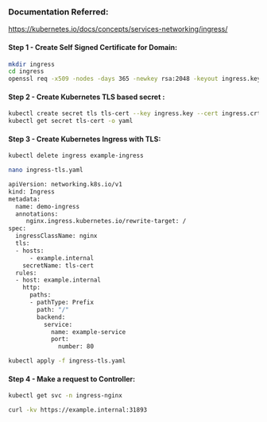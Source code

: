 ### Documentation Referred:

https://kubernetes.io/docs/concepts/services-networking/ingress/

#### Step 1 - Create Self Signed Certificate for Domain:
```sh
mkdir ingress
cd ingress
openssl req -x509 -nodes -days 365 -newkey rsa:2048 -keyout ingress.key -out ingress.crt -subj "/CN=example.internal/O=security"
```
#### Step 2 - Create Kubernetes TLS based secret :
```sh
kubectl create secret tls tls-cert --key ingress.key --cert ingress.crt
kubectl get secret tls-cert -o yaml
```
#### Step 3 - Create Kubernetes Ingress with TLS:
```sh
kubectl delete ingress example-ingress
```
```sh
nano ingress-tls.yaml
```
```sh
apiVersion: networking.k8s.io/v1
kind: Ingress
metadata:
  name: demo-ingress
  annotations:
     nginx.ingress.kubernetes.io/rewrite-target: /
spec:
  ingressClassName: nginx
  tls:
  - hosts:
      - example.internal
    secretName: tls-cert
  rules:
  - host: example.internal
    http:
      paths:
      - pathType: Prefix
        path: "/"
        backend:
          service:
            name: example-service
            port:
              number: 80
```
```sh
kubectl apply -f ingress-tls.yaml
```
#### Step 4 - Make a request to Controller:
```sh
kubectl get svc -n ingress-nginx

curl -kv https://example.internal:31893
```
